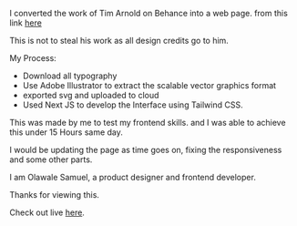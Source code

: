 I converted the work of Tim Arnold on Behance into a web page.
from this link [here](https://www.behance.net/gallery/118034461/36-Days-of-Type-2021)

This is not to steal his work as all design credits go to him.


My Process:
- Download all typography
- Use Adobe Illustrator to extract the scalable vector graphics format
- exported svg and uploaded to cloud
- Used Next JS to develop the Interface using Tailwind CSS.


This was made by me to test my frontend skills. and I was able to achieve this under 15 Hours same day. 

I would be updating the page as time goes on, fixing the responsiveness and some other parts. 

I am Olawale Samuel, a product designer and frontend developer.


Thanks for viewing this. 

Check out live [here](https://typography-webapp.vercel.app/).